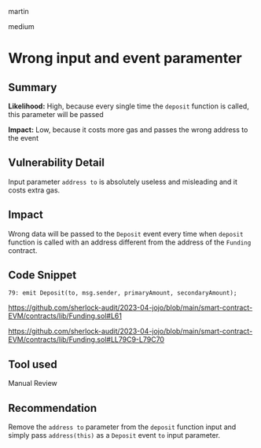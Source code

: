 martin

medium

# Wrong input and event paramenter

## Summary

**Likelihood:**
High, because every single time the `deposit` function is called, this parameter will be passed

**Impact:**
Low, because it costs more gas and passes the wrong address to the event

## Vulnerability Detail

Input parameter `address to` is absolutely useless and misleading and it costs extra gas.

## Impact

Wrong data will be passed to the `Deposit` event every time when `deposit` function is called with an address different from the address of the `Funding` contract.

## Code Snippet

```solidity
79: emit Deposit(to, msg.sender, primaryAmount, secondaryAmount);
```

https://github.com/sherlock-audit/2023-04-jojo/blob/main/smart-contract-EVM/contracts/lib/Funding.sol#L61

https://github.com/sherlock-audit/2023-04-jojo/blob/main/smart-contract-EVM/contracts/lib/Funding.sol#LL79C9-L79C70

## Tool used

Manual Review

## Recommendation

Remove the `address to` parameter from the `deposit` function input and simply pass `address(this)` as a `Deposit` event `to` input parameter.